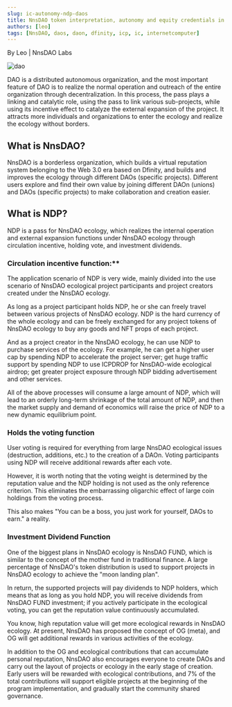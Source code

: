 ```yaml
---
slug: ic-autonomy-ndp-daos
title: NnsDAO token interpretation, autonomy and equity credentials in DAO ecology
authors: [leo]
tags: [NnsDAO, daos, daon, dfinity, icp, ic, internetcomputer]
---
```


By Leo | NnsDAO Labs

![dao](https://watcher.guru/news/wp-content/uploads/2021/11/web-4841856_1920.jpg.webp)

DAO is a distributed autonomous organization, and the most important feature of DAO is to realize the normal operation and outreach of the entire organization through decentralization. In this process, the pass plays a linking and catalytic role, using the pass to link various sub-projects, while using its incentive effect to catalyze the external expansion of the project. It attracts more individuals and organizations to enter the ecology and realize the ecology without borders.

## What is NnsDAO?

NnsDAO is a borderless organization, which builds a virtual reputation system belonging to the Web 3.0 era based on Dfinity, and builds and improves the ecology through different DAOs (specific projects). Different users explore and find their own value by joining different DAOn (unions) and DAOs (specific projects) to make collaboration and creation easier.

## What is NDP?

NDP is a pass for NnsDAO ecology, which realizes the internal operation and external expansion functions under NnsDAO ecology through circulation incentive, holding vote, and investment dividends.

### Circulation incentive function:\*\*

The application scenario of NDP is very wide, mainly divided into the use scenario of NnsDAO ecological project participants and project creators created under the NnsDAO ecology.

As long as a project participant holds NDP, he or she can freely travel between various projects of NnsDAO ecology. NDP is the hard currency of the whole ecology and can be freely exchanged for any project tokens of NnsDAO ecology to buy any goods and NFT props of each project.

And as a project creator in the NnsDAO ecology, he can use NDP to purchase services of the ecology. For example, he can get a higher user cap by spending NDP to accelerate the project server; get huge traffic support by spending NDP to use ICPDROP for NnsDAO-wide ecological airdrop; get greater project exposure through NDP bidding advertisement and other services.

All of the above processes will consume a large amount of NDP, which will lead to an orderly long-term shrinkage of the total amount of NDP, and then the market supply and demand of economics will raise the price of NDP to a new dynamic equilibrium point.

### Holds the voting function

User voting is required for everything from large NnsDAO ecological issues (destruction, additions, etc.) to the creation of a DAOn. Voting participants using NDP will receive additional rewards after each vote.

However, it is worth noting that the voting weight is determined by the reputation value and the NDP holding is not used as the only reference criterion. This eliminates the embarrassing oligarchic effect of large coin holdings from the voting process.

This also makes "You can be a boss, you just work for yourself, DAOs to earn." a reality.

### Investment Dividend Function

One of the biggest plans in NnsDAO ecology is NnsDAO FUND, which is similar to the concept of the mother fund in traditional finance. A large percentage of NnsDAO's token distribution is used to support projects in NnsDAO ecology to achieve the "moon landing plan".

In return, the supported projects will pay dividends to NDP holders, which means that as long as you hold NDP, you will receive dividends from NnsDAO FUND investment; if you actively participate in the ecological voting, you can get the reputation value continuously accumulated.

You know, high reputation value will get more ecological rewards in NnsDAO ecology. At present, NnsDAO has proposed the concept of OG (meta), and OG will get additional rewards in various activities of the ecology.

In addition to the OG and ecological contributions that can accumulate personal reputation, NnsDAO also encourages everyone to create DAOs and carry out the layout of projects or ecology in the early stage of creation. Early users will be rewarded with ecological contributions, and 7% of the total contributions will support eligible projects at the beginning of the program implementation, and gradually start the community shared governance.
